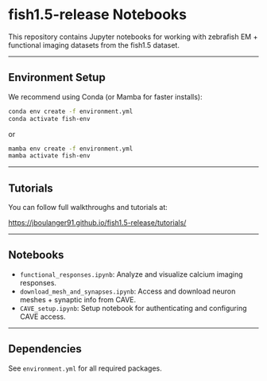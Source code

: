 # fish1.5-release Notebooks

This repository contains Jupyter notebooks for working with zebrafish EM + functional imaging datasets from the fish1.5 dataset.

---

## Environment Setup

We recommend using Conda (or Mamba for faster installs):

```bash
conda env create -f environment.yml
conda activate fish-env
```

or

```bash
mamba env create -f environment.yml
mamba activate fish-env
```

---

## Tutorials

You can follow full walkthroughs and tutorials at:

https://jboulanger91.github.io/fish1.5-release/tutorials/

---

## Notebooks

- `functional_responses.ipynb`: Analyze and visualize calcium imaging responses.
- `download_mesh_and_synapses.ipynb`: Access and download neuron meshes + synaptic info from CAVE.
- `CAVE_setup.ipynb`: Setup notebook for authenticating and configuring CAVE access.

---

## Dependencies

See `environment.yml` for all required packages.
